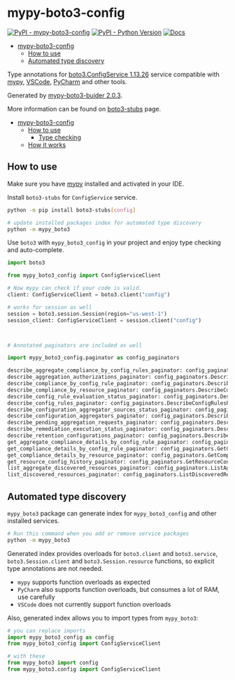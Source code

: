 # mypy-boto3-config

[![PyPI - mypy-boto3-config](https://img.shields.io/pypi/v/mypy-boto3-config.svg?color=blue)](https://pypi.org/project/mypy-boto3-config)
[![PyPI - Python Version](https://img.shields.io/pypi/pyversions/mypy-boto3-config.svg?color=blue)](https://pypi.org/project/mypy-boto3-config)
[![Docs](https://img.shields.io/readthedocs/mypy-boto3-builder.svg?color=blue)](https://mypy-boto3-builder.readthedocs.io/)

- [mypy-boto3-config](#mypy-boto3-config)
  - [How to use](#how-to-use)
  - [Automated type discovery](#automated-type-discovery)


Type annotations for
[boto3.ConfigService 1.13.26](https://boto3.amazonaws.com/v1/documentation/api/1.13.26/reference/services/config.html#ConfigService) service
compatible with [mypy](https://github.com/python/mypy), [VSCode](https://code.visualstudio.com/),
[PyCharm](https://www.jetbrains.com/pycharm/) and other tools.

Generated by [mypy-boto3-buider 2.0.3](https://github.com/vemel/mypy_boto3_builder).

More information can be found on [boto3-stubs](https://pypi.org/project/boto3-stubs/) page.

- [mypy-boto3-config](#mypy-boto3-config)
  - [How to use](#how-to-use)
    - [Type checking](#type-checking)
  - [How it works](#how-it-works)

## How to use

Make sure you have [mypy](https://github.com/python/mypy) installed and activated in your IDE.

Install `boto3-stubs` for `ConfigService` service.

```bash
python -m pip install boto3-stubs[config]

# update installed packages index for automated type discovery
python -m mypy_boto3
```

Use `boto3` with `mypy_boto3_config` in your project and enjoy type checking and auto-complete.

```python
import boto3

from mypy_boto3_config import ConfigServiceClient

# Now mypy can check if your code is valid.
client: ConfigServiceClient = boto3.client("config")

# works for session as well
session = boto3.session.Session(region="us-west-1")
session_client: ConfigServiceClient = session.client("config")



# Annotated paginators are included as well

import mypy_boto3_config.paginator as config_paginators

describe_aggregate_compliance_by_config_rules_paginator: config_paginators.DescribeAggregateComplianceByConfigRulesPaginator = client.get_paginator("describe_aggregate_compliance_by_config_rules")
describe_aggregation_authorizations_paginator: config_paginators.DescribeAggregationAuthorizationsPaginator = client.get_paginator("describe_aggregation_authorizations")
describe_compliance_by_config_rule_paginator: config_paginators.DescribeComplianceByConfigRulePaginator = client.get_paginator("describe_compliance_by_config_rule")
describe_compliance_by_resource_paginator: config_paginators.DescribeComplianceByResourcePaginator = client.get_paginator("describe_compliance_by_resource")
describe_config_rule_evaluation_status_paginator: config_paginators.DescribeConfigRuleEvaluationStatusPaginator = client.get_paginator("describe_config_rule_evaluation_status")
describe_config_rules_paginator: config_paginators.DescribeConfigRulesPaginator = client.get_paginator("describe_config_rules")
describe_configuration_aggregator_sources_status_paginator: config_paginators.DescribeConfigurationAggregatorSourcesStatusPaginator = client.get_paginator("describe_configuration_aggregator_sources_status")
describe_configuration_aggregators_paginator: config_paginators.DescribeConfigurationAggregatorsPaginator = client.get_paginator("describe_configuration_aggregators")
describe_pending_aggregation_requests_paginator: config_paginators.DescribePendingAggregationRequestsPaginator = client.get_paginator("describe_pending_aggregation_requests")
describe_remediation_execution_status_paginator: config_paginators.DescribeRemediationExecutionStatusPaginator = client.get_paginator("describe_remediation_execution_status")
describe_retention_configurations_paginator: config_paginators.DescribeRetentionConfigurationsPaginator = client.get_paginator("describe_retention_configurations")
get_aggregate_compliance_details_by_config_rule_paginator: config_paginators.GetAggregateComplianceDetailsByConfigRulePaginator = client.get_paginator("get_aggregate_compliance_details_by_config_rule")
get_compliance_details_by_config_rule_paginator: config_paginators.GetComplianceDetailsByConfigRulePaginator = client.get_paginator("get_compliance_details_by_config_rule")
get_compliance_details_by_resource_paginator: config_paginators.GetComplianceDetailsByResourcePaginator = client.get_paginator("get_compliance_details_by_resource")
get_resource_config_history_paginator: config_paginators.GetResourceConfigHistoryPaginator = client.get_paginator("get_resource_config_history")
list_aggregate_discovered_resources_paginator: config_paginators.ListAggregateDiscoveredResourcesPaginator = client.get_paginator("list_aggregate_discovered_resources")
list_discovered_resources_paginator: config_paginators.ListDiscoveredResourcesPaginator = client.get_paginator("list_discovered_resources")
```

## Automated type discovery

`mypy_boto3` package can generate index for `mypy_boto3_config` and other installed services.

```bash
# Run this command when you add or remove service packages
python -m mypy_boto3
```

Generated index provides overloads for `boto3.client` and `boto3.service`,
`boto3.Session.client` and `boto3.Session.resource` functions,
so explicit type annotations are not needed.

- `mypy` supports function overloads as expected
- `PyCharm` also supports function overloads, but consumes a lot of RAM, use carefully
- `VSCode` does not currently support function overloads

Also, generated index allows you to import types from `mypy_boto3`:

```python
# you can replace imports
import mypy_boto3_config as config
from mypy_boto3_config import ConfigServiceClient

# with these
from mypy_boto3 import config
from mypy_boto3.config import ConfigServiceClient
```
